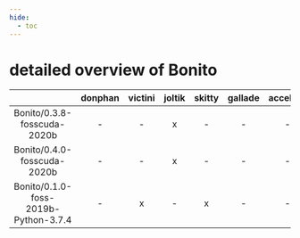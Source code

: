```yaml
---
hide:
  - toc
---
```


detailed overview of Bonito
===========================

| |donphan|victini|joltik|skitty|gallade|accelgor|swalot|doduo|
| :---: | :---: | :---: | :---: | :---: | :---: | :---: | :---: | :---: |
|Bonito/0.3.8-fosscuda-2020b|-|-|x|-|-|-|-|-|
|Bonito/0.4.0-fosscuda-2020b|-|-|x|-|-|-|-|-|
|Bonito/0.1.0-foss-2019b-Python-3.7.4|-|x|-|x|-|-|-|x|
